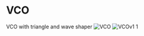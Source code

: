# VCO
VCO with triangle and wave shaper
![VCO](https://github.com/simaoafonso/VCO/assets/87450814/06d97cfc-d8ec-428d-9b7e-cf03c8304377)
![VCOv1 1](https://github.com/simaoafonso/VCO/assets/87450814/9eebf3d3-6a99-4718-ba61-921f553d7a19)
